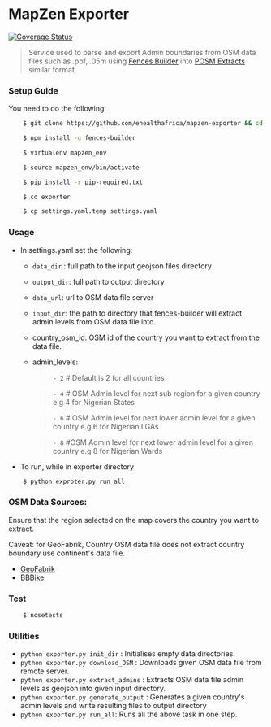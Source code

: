# MapZen Exporter

[![Coverage Status](https://coveralls.io/repos/eHealthAfrica/mapzen-exporter/badge.svg?branch=master&service=github)](https://coveralls.io/github/eHealthAfrica/mapzen-exporter?branch=master)

> Service used to parse and export Admin boundaries from OSM data files such as .pbf, .05m using
> [Fences Builder](https://github.com/pelias/fences-builder)
> into [POSM Extracts](https://github.com/nyaruka/posm-extracts) similar format.

### Setup Guide

You need to do the following:

```sh
    $ git clone https://github.com/ehealthafrica/mapzen-exporter && cd mapzen-exporter

    $ npm install -g fences-builder

    $ virtualenv mapzen_env

    $ source mapzen_env/bin/activate

    $ pip install -r pip-required.txt

    $ cd exporter

    $ cp settings.yaml.temp settings.yaml
```

### Usage
- In settings.yaml set the following:
    - `data_dir` : full path to the input geojson files directory
    - `output_dir`: full path to output directory
    - `data_url`: url to OSM data file server
    - `input_dir`: the path to directory that fences-builder will extract admin levels from OSM data file into.
    - country_osm_id: OSM id of the country you want to extract from the data file.
    - admin_levels:
      > `- 2` # Default is 2 for all countries

      > `- 4` # OSM Admin level for next sub region for a given country e.g 4 for Nigerian States

      > `- 6` # OSM Admin level for next lower admin level for a given country e.g 6 for Nigerian LGAs

      > `- 8` #OSM Admin level for next lower admin level for a given country e.g 8 for Nigerian Wards

- To run, while in exporter directory

```sh
    $ python exproter.py run_all
 ```

### OSM Data Sources:
  Ensure that the region selected on the map covers the country you want to extract.

  Caveat: for GeoFabrik, Country OSM data file does not extract country boundary use continent's data file.

- [GeoFabrik](http://download.geofabrik.de/africa.html)
- [BBBike](http://extract.bbbike.org/)

### Test
```sh
    $ nosetests
 ```

### Utilities

- `python exporter.py init_dir` : Initialises empty data directories.
- `python exporter.py download_OSM` : Downloads given OSM data file from remote server.
- `python exporter.py extract_admins` : Extracts OSM data file admin levels as geojson into given input directory.
- `python exporter.py generate_output` : Generates a given country's admin levels and write resulting files to output
directory
- `python exporter.py run_all`: Runs all the above task in one step.
